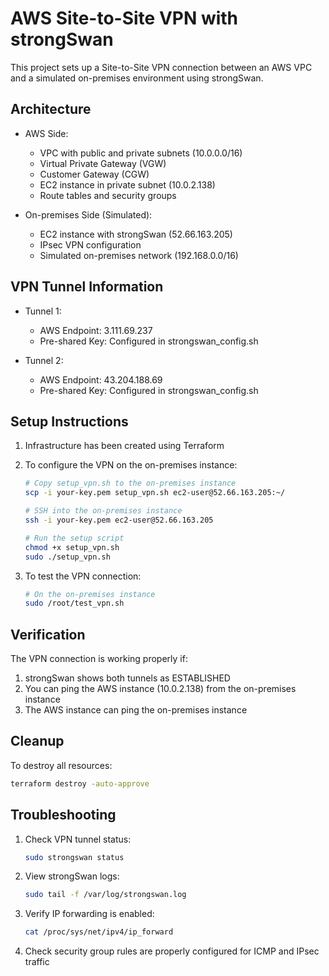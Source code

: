 # AWS Site-to-Site VPN with strongSwan

This project sets up a Site-to-Site VPN connection between an AWS VPC and a simulated on-premises environment using strongSwan.

## Architecture

- AWS Side:
  - VPC with public and private subnets (10.0.0.0/16)
  - Virtual Private Gateway (VGW)
  - Customer Gateway (CGW)
  - EC2 instance in private subnet (10.0.2.138)
  - Route tables and security groups

- On-premises Side (Simulated):
  - EC2 instance with strongSwan (52.66.163.205)
  - IPsec VPN configuration
  - Simulated on-premises network (192.168.0.0/16)

## VPN Tunnel Information

- Tunnel 1:
  - AWS Endpoint: 3.111.69.237
  - Pre-shared Key: Configured in strongswan_config.sh

- Tunnel 2:
  - AWS Endpoint: 43.204.188.69
  - Pre-shared Key: Configured in strongswan_config.sh

## Setup Instructions

1. Infrastructure has been created using Terraform
2. To configure the VPN on the on-premises instance:
   ```bash
   # Copy setup_vpn.sh to the on-premises instance
   scp -i your-key.pem setup_vpn.sh ec2-user@52.66.163.205:~/

   # SSH into the on-premises instance
   ssh -i your-key.pem ec2-user@52.66.163.205

   # Run the setup script
   chmod +x setup_vpn.sh
   sudo ./setup_vpn.sh
   ```

3. To test the VPN connection:
   ```bash
   # On the on-premises instance
   sudo /root/test_vpn.sh
   ```

## Verification

The VPN connection is working properly if:
1. strongSwan shows both tunnels as ESTABLISHED
2. You can ping the AWS instance (10.0.2.138) from the on-premises instance
3. The AWS instance can ping the on-premises instance

## Cleanup

To destroy all resources:
```bash
terraform destroy -auto-approve
```

## Troubleshooting

1. Check VPN tunnel status:
   ```bash
   sudo strongswan status
   ```

2. View strongSwan logs:
   ```bash
   sudo tail -f /var/log/strongswan.log
   ```

3. Verify IP forwarding is enabled:
   ```bash
   cat /proc/sys/net/ipv4/ip_forward
   ```

4. Check security group rules are properly configured for ICMP and IPsec traffic